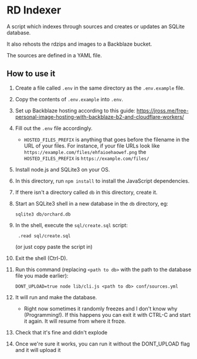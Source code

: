 # RD Indexer

A script which indexes through sources and creates or updates an SQLite database.

It also rehosts the rdzips and images to a Backblaze bucket.

The sources are defined in a YAML file.

## How to use it

1. Create a file called `.env` in the same directory as the `.env.example` file.
2. Copy the contents of `.env.example` into `.env`.
3. Set up Backblaze hosting according to this guide: https://jross.me/free-personal-image-hosting-with-backblaze-b2-and-cloudflare-workers/
4. Fill out the `.env` file accordingly.
   * `HOSTED_FILES_PREFIX` is anything that goes before the filename in the URL of your files. For
     instance, if your file URLs look like `https://example.com/files/ehfaioehaowef.png` the
     `HOSTED_FILES_PREFIX` is `https://example.com/files/`

5. Install node.js and SQLite3 on your OS.
6. In this directory, run `npm install` to install the JavaScript dependencies.
7. If there isn't a directory called `db` in this directory, create it.
8. Start an SQLite3 shell in a new database in the `db` directory, eg:

       sqlite3 db/orchard.db

9. In the shell, execute the `sql/create.sql` script:

        .read sql/create.sql

   (or just copy paste the script in)

10. Exit the shell (Ctrl-D).

11. Run this command (replacing `<path to db>` with the path to the database file you made earlier):

        DONT_UPLOAD=true node lib/cli.js <path to db> conf/sources.yml

12. It will run and make the database.

    * Right now sometimes it randomly freezes and I don't know why (Programming!). If this happens you can exit it with CTRL-C
      and start it again. It will resume from where it froze.

13. Check that it's fine and didn't explode

14. Once we're sure it works, you can run it without the DONT_UPLOAD flag and it will upload it